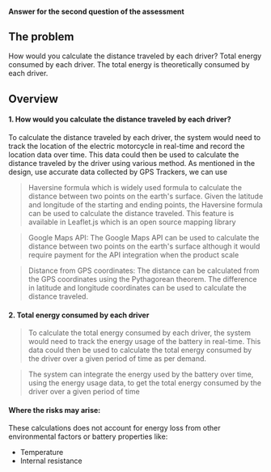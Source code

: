 #### Answer for the second question of the assessment


## The problem
How would you calculate the distance traveled by each driver? 
Total energy consumed by each driver. The total energy is theoretically consumed by each driver.

## Overview

#### 1. How would you calculate the distance traveled by each driver?

To calculate the distance traveled by each driver, the system would need to track the location of the electric motorcycle in real-time and record the location data over time. This data could then be used to calculate the distance traveled by the driver using various method. As mentioned in the design, use accurate data collected by GPS Trackers, we can use

> Haversine formula which is widely used formula to calculate the distance between two points on the earth's surface. Given the latitude and longitude of the starting and ending points, the Haversine formula can be used to calculate the distance traveled. This feature is available in Leaflet.js which is an open source mapping library

> Google Maps API: The Google Maps API can be used to calculate the distance between two points on the earth's surface although it would require payment for the API integration when the product scale


> Distance from GPS coordinates: The distance can be calculated from the GPS coordinates using the Pythagorean theorem. The difference in latitude and longitude coordinates can be used to calculate the distance traveled.


#### 2. Total energy consumed by each driver

> To calculate the total energy consumed by each driver, the system would need to track the energy usage of the battery in real-time. This data could then be used to calculate the total energy consumed by the driver over a given period of time as per demand.

> The system can integrate the energy used by the battery over time, using the energy usage data, to get the total energy consumed by the driver over a given period of time

#### Where the risks may arise:

These calculations does not account for energy loss from other environmental factors or battery properties like:

- Temperature
- Internal resistance